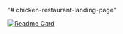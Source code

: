 "# chicken-restaurant-landing-page" 

[![Readme Card](https://github-readme-stats.vercel.app/api/pin/?username=enecode&repo=github-readme-stats)](https://github.com/enecode/github-readme-stats)
